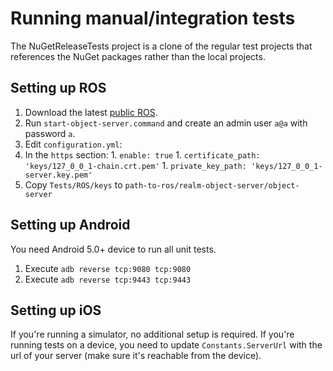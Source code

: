 # Running manual/integration tests

The NuGetReleaseTests project is a clone of the regular test projects that references the NuGet packages rather than the local projects.

## Setting up ROS

1. Download the latest [public ROS](https://realm.io/products/realm-mobile-platform/).
1. Run `start-object-server.command` and create an admin user `a@a` with password `a`.
1. Edit `configuration.yml`:
  1. In the `https` section:
    1. `enable: true`
    1. `certificate_path: 'keys/127_0_0_1-chain.crt.pem'`
    1. `private_key_path: 'keys/127_0_0_1-server.key.pem'`
1. Copy `Tests/ROS/keys` to `path-to-ros/realm-object-server/object-server`

## Setting up Android

You need Android 5.0+ device to run all unit tests.
1. Execute `adb reverse tcp:9080 tcp:9080`
1. Execute `adb reverse tcp:9443 tcp:9443`

## Setting up iOS

If you're running a simulator, no additional setup is required.
If you're running tests on a device, you need to update `Constants.ServerUrl` with the url of your server (make sure it's reachable from the device).